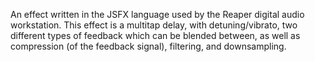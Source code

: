 An effect written in the JSFX language used by the Reaper digital audio workstation.
This effect is a multitap delay, with detuning/vibrato, two different types of feedback which can be blended between, as well as compression (of the feedback signal), filtering, and downsampling.
